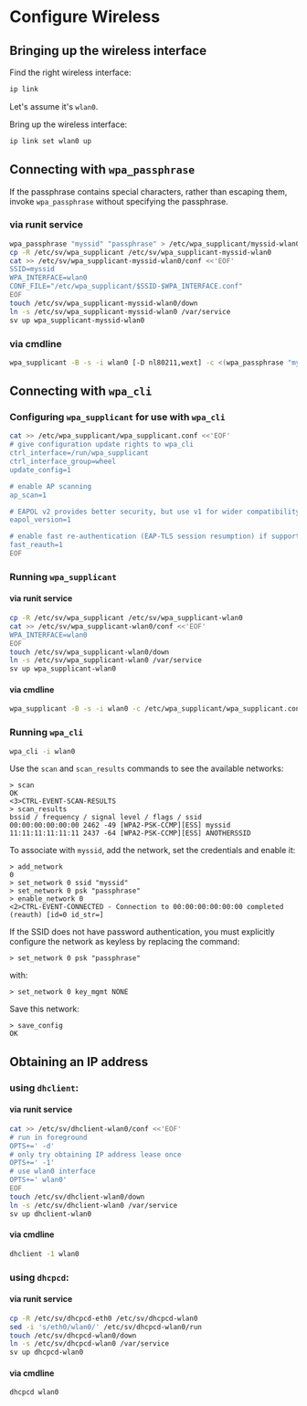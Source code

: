 # Configure Wireless

## Bringing up the wireless interface

Find the right wireless interface:

```sh
ip link
```

Let's assume it's `wlan0`.

Bring up the wireless interface:

```sh
ip link set wlan0 up
```

## Connecting with `wpa_passphrase`

If the passphrase contains special characters, rather than escaping them,
invoke `wpa_passphrase` without specifying the passphrase.

### via runit service

```sh
wpa_passphrase "myssid" "passphrase" > /etc/wpa_supplicant/myssid-wlan0.conf
cp -R /etc/sv/wpa_supplicant /etc/sv/wpa_supplicant-myssid-wlan0
cat >> /etc/sv/wpa_supplicant-myssid-wlan0/conf <<'EOF'
SSID=myssid
WPA_INTERFACE=wlan0
CONF_FILE="/etc/wpa_supplicant/$SSID-$WPA_INTERFACE.conf"
EOF
touch /etc/sv/wpa_supplicant-myssid-wlan0/down
ln -s /etc/sv/wpa_supplicant-myssid-wlan0 /var/service
sv up wpa_supplicant-myssid-wlan0
```

### via cmdline

```sh
wpa_supplicant -B -s -i wlan0 [-D nl80211,wext] -c <(wpa_passphrase "myssid" "passphrase")
```

## Connecting with `wpa_cli`

### Configuring `wpa_supplicant` for use with `wpa_cli`

```sh
cat >> /etc/wpa_supplicant/wpa_supplicant.conf <<'EOF'
# give configuration update rights to wpa_cli
ctrl_interface=/run/wpa_supplicant
ctrl_interface_group=wheel
update_config=1

# enable AP scanning
ap_scan=1

# EAPOL v2 provides better security, but use v1 for wider compatibility
eapol_version=1

# enable fast re-authentication (EAP-TLS session resumption) if supported
fast_reauth=1
EOF
```

### Running `wpa_supplicant`

#### via runit service

```sh
cp -R /etc/sv/wpa_supplicant /etc/sv/wpa_supplicant-wlan0
cat >> /etc/sv/wpa_supplicant-wlan0/conf <<'EOF'
WPA_INTERFACE=wlan0
EOF
touch /etc/sv/wpa_supplicant-wlan0/down
ln -s /etc/sv/wpa_supplicant-wlan0 /var/service
sv up wpa_supplicant-wlan0
```

#### via cmdline

```sh
wpa_supplicant -B -s -i wlan0 -c /etc/wpa_supplicant/wpa_supplicant.conf
```

### Running `wpa_cli`

```sh
wpa_cli -i wlan0
```

Use the `scan` and `scan_results` commands to see the available networks:

```
> scan
OK
<3>CTRL-EVENT-SCAN-RESULTS
> scan_results
bssid / frequency / signal level / flags / ssid
00:00:00:00:00:00 2462 -49 [WPA2-PSK-CCMP][ESS] myssid
11:11:11:11:11:11 2437 -64 [WPA2-PSK-CCMP][ESS] ANOTHERSSID
```

To associate with `myssid`, add the network, set the credentials and
enable it:

```
> add_network
0
> set_network 0 ssid "myssid"
> set_network 0 psk "passphrase"
> enable_network 0
<2>CTRL-EVENT-CONNECTED - Connection to 00:00:00:00:00:00 completed (reauth) [id=0 id_str=]
```

If the SSID does not have password authentication, you must explicitly
configure the network as keyless by replacing the command:

```
> set_network 0 psk "passphrase"
```

with:

```
> set_network 0 key_mgmt NONE
```

Save this network:

```
> save_config
OK
```

## Obtaining an IP address

### using `dhclient`:

#### via runit service

```sh
cat >> /etc/sv/dhclient-wlan0/conf <<'EOF'
# run in foreground
OPTS+=' -d'
# only try obtaining IP address lease once
OPTS+=' -1'
# use wlan0 interface
OPTS+=' wlan0'
EOF
touch /etc/sv/dhclient-wlan0/down
ln -s /etc/sv/dhclient-wlan0 /var/service
sv up dhclient-wlan0
```

#### via cmdline

```sh
dhclient -1 wlan0
```

### using `dhcpcd`:

#### via runit service

```sh
cp -R /etc/sv/dhcpcd-eth0 /etc/sv/dhcpcd-wlan0
sed -i 's/eth0/wlan0/' /etc/sv/dhcpcd-wlan0/run
touch /etc/sv/dhcpcd-wlan0/down
ln -s /etc/sv/dhcpcd-wlan0 /var/service
sv up dhcpcd-wlan0
```

#### via cmdline

```sh
dhcpcd wlan0
```
